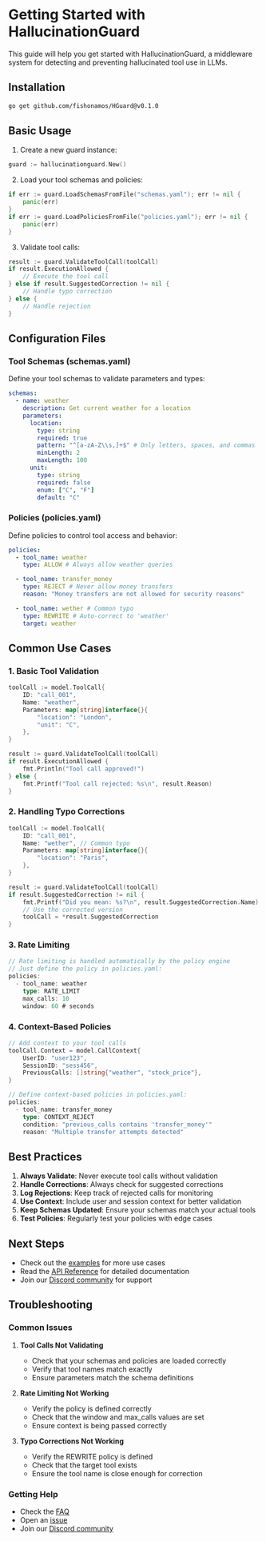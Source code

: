 # Getting Started with HallucinationGuard

This guide will help you get started with HallucinationGuard, a middleware system for detecting and preventing hallucinated tool use in LLMs.

## Installation

```bash
go get github.com/fishonamos/HGuard@v0.1.0
```

## Basic Usage

1. Create a new guard instance:

```go
guard := hallucinationguard.New()
```

2. Load your tool schemas and policies:

```go
if err := guard.LoadSchemasFromFile("schemas.yaml"); err != nil {
    panic(err)
}
if err := guard.LoadPoliciesFromFile("policies.yaml"); err != nil {
    panic(err)
}
```

3. Validate tool calls:

```go
result := guard.ValidateToolCall(toolCall)
if result.ExecutionAllowed {
    // Execute the tool call
} else if result.SuggestedCorrection != nil {
    // Handle typo correction
} else {
    // Handle rejection
}
```

## Configuration Files

### Tool Schemas (schemas.yaml)

Define your tool schemas to validate parameters and types:

```yaml
schemas:
  - name: weather
    description: Get current weather for a location
    parameters:
      location:
        type: string
        required: true
        pattern: "^[a-zA-Z\\s,]+$" # Only letters, spaces, and commas
        minLength: 2
        maxLength: 100
      unit:
        type: string
        required: false
        enum: ["C", "F"]
        default: "C"
```

### Policies (policies.yaml)

Define policies to control tool access and behavior:

```yaml
policies:
  - tool_name: weather
    type: ALLOW # Always allow weather queries

  - tool_name: transfer_money
    type: REJECT # Never allow money transfers
    reason: "Money transfers are not allowed for security reasons"

  - tool_name: wether # Common typo
    type: REWRITE # Auto-correct to 'weather'
    target: weather
```

## Common Use Cases

### 1. Basic Tool Validation

```go
toolCall := model.ToolCall{
    ID: "call_001",
    Name: "weather",
    Parameters: map[string]interface{}{
        "location": "London",
        "unit": "C",
    },
}

result := guard.ValidateToolCall(toolCall)
if result.ExecutionAllowed {
    fmt.Println("Tool call approved!")
} else {
    fmt.Printf("Tool call rejected: %s\n", result.Reason)
}
```

### 2. Handling Typo Corrections

```go
toolCall := model.ToolCall{
    ID: "call_001",
    Name: "wether", // Common typo
    Parameters: map[string]interface{}{
        "location": "Paris",
    },
}

result := guard.ValidateToolCall(toolCall)
if result.SuggestedCorrection != nil {
    fmt.Printf("Did you mean: %s?\n", result.SuggestedCorrection.Name)
    // Use the corrected version
    toolCall = *result.SuggestedCorrection
}
```

### 3. Rate Limiting

```go
// Rate limiting is handled automatically by the policy engine
// Just define the policy in policies.yaml:
policies:
  - tool_name: weather
    type: RATE_LIMIT
    max_calls: 10
    window: 60 # seconds
```

### 4. Context-Based Policies

```go
// Add context to your tool calls
toolCall.Context = model.CallContext{
    UserID: "user123",
    SessionID: "sess456",
    PreviousCalls: []string{"weather", "stock_price"},
}

// Define context-based policies in policies.yaml:
policies:
  - tool_name: transfer_money
    type: CONTEXT_REJECT
    condition: "previous_calls contains 'transfer_money'"
    reason: "Multiple transfer attempts detected"
```

## Best Practices

1. **Always Validate**: Never execute tool calls without validation
2. **Handle Corrections**: Always check for suggested corrections
3. **Log Rejections**: Keep track of rejected calls for monitoring
4. **Use Context**: Include user and session context for better validation
5. **Keep Schemas Updated**: Ensure your schemas match your actual tools
6. **Test Policies**: Regularly test your policies with edge cases

## Next Steps

- Check out the [examples](https://github.com/fishonamos/HGuard/tree/main/example) for more use cases
- Read the [API Reference](../README.md#api-reference) for detailed documentation
- Join our [Discord community](https://discord.gg/hallucinationguard) for support

## Troubleshooting

### Common Issues

1. **Tool Calls Not Validating**

   - Check that your schemas and policies are loaded correctly
   - Verify that tool names match exactly
   - Ensure parameters match the schema definitions

2. **Rate Limiting Not Working**

   - Verify the policy is defined correctly
   - Check that the window and max_calls values are set
   - Ensure context is being passed correctly

3. **Typo Corrections Not Working**
   - Verify the REWRITE policy is defined
   - Check that the target tool exists
   - Ensure the tool name is close enough for correction

### Getting Help

- Check the [FAQ](../docs/faq.md)
- Open an [issue](https://github.com/fishonamos/HGuard/issues)
- Join our [Discord community](https://discord.gg/hallucinationguard)
